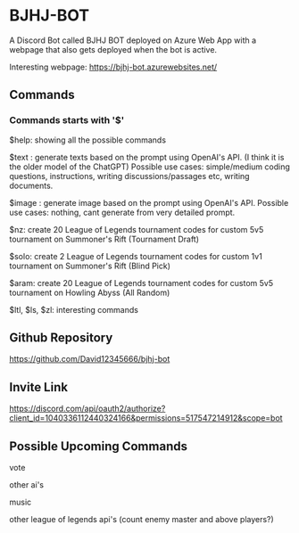 # BJHJ-BOT
A Discord Bot called BJHJ BOT deployed on Azure Web App with a webpage that also gets deployed when the bot is active.

Interesting webpage: https://bjhj-bot.azurewebsites.net/

## Commands
### Commands starts with '$'
$help: showing all the possible commands

$text <prompt>: generate texts based on the prompt using OpenAI's API. (I think it is the older model of the ChatGPT) Possible use cases: simple/medium coding questions, instructions, writing discussions/passages etc, writing documents.

$image <prompt>: generate image based on the prompt using OpenAI's API. Possible use cases: nothing, cant generate from very detailed prompt.

$nz: create 20 League of Legends tournament codes for custom 5v5 tournament on Summoner's Rift (Tournament Draft)

$solo: create 2 League of Legends tournament codes for custom 1v1 tournament on Summoner's Rift (Blind Pick)

$aram: create 20 League of Legends tournament codes for custom 5v5 tournament on Howling Abyss (All Random)

$ltl, $ls, $zl: interesting commands
## Github Repository
https://github.com/David12345666/bjhj-bot

## Invite Link
https://discord.com/api/oauth2/authorize?client_id=1040336112440324166&permissions=517547214912&scope=bot

## Possible Upcoming Commands
vote
  
other ai's

music
  
other league of legends api's (count enemy master and above players?)
